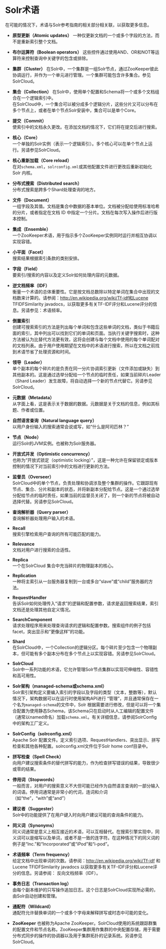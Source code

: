# Solr术语

在可能的情况下，术语与Solr参考指南的相关部分相关联，以获取更多信息。

- **原型更新（Atomic updates）**
一种仅更新文档的一个或多个字段的方法，而不是重新索引整个文档。

- **布尔运算符（Boolean operators）**
这些控件通过使用AND、OR和NOT等运算符来控制查询中关键字的包含或排除。  

- **集群（Cluster）**
在Solr中，一个集群是一组Solr节点，通过ZooKeeper彼此协调运行，并作为一个单元进行管理。一个集群可能包含许多集合。参见SolrCloud。
    
- **集合（Collection）**
在Solr中，使用单个配置和Schema将一个或多个文档组合在一个逻辑索引中。  
在SolrCloud中，一个集合可以被分成多个逻辑分片，这些分片又可以分布在多个节点上，或者在单个节点Solr安装中，集合可以是单个Core。

- **提交（Commit）**  
使索引中的文档永久更改。在添加文档的情况下，它们将在提交后进行搜索。  
    
- **核心（Core）**  
一个单独的Solr实例（表示一个逻辑索引）。多个核心可以在单个节点上运行。另请参见SolrCloud。  
    
- **核心重新加载（Core reload）**  
在对<code>schema.xml</code>，<code>solrconfig.xml</code>或其他配置文件进行更改后重新初始化 Solr 内核。  
    
- **分布式搜索（Distributed search）**  
分布式搜索是跨多个Shard处理查询的地方。  
    
- **文件（Document）**  
一组字段及其值。文档是集合中数据的基本单位。文档被分配给使用标准哈希的分片，或者指定在文档 ID 中指定一个分片。文档在每次写入操作后进行版本控制。  
    
- **集成（Ensemble）**  
一个ZooKeeper术语，用于指示多个ZooKeeper实例同时运行并相互协调以实现容错。  
    
- **小平面（Facet）**  
搜索结果根据索引条款的类别安排。  
    
- **字段（Field）**  
要索引/搜索的内容以及定义Solr如何处理内容的元数据。  
    
- **逆文档频率（IDF）**  
衡量一个术语的总体重要性。它是按文档总数除以特定单词在集合中出现的文档数来计算的。请参阅：http://en.wikipedia.org/wiki/Tf-idf和Lucene TFIDFSimilarity javadocs，以获取更多有关TF-IDF评分和Lucene评分的信息。另请参见：术语频率。  
    
- **倒置索引**  
创建可搜索索引的方法是列出每个单词和包含这些单词的文档，类似于书籍后面的索引，其中列出可以找到它们的单词和页面。当执行关键字搜索时，这种方法被认为比替代方法更有效，这将会创建与每个文档中使用的每个单词配对的文档列表。由于用户使用期望在文档中的术语进行搜索，所以在文档之前找到术语节省了处理资源和时间。  
    
- **领导（Leader）**  
单个副本的每个碎片的是负责在同一分片协调索引更新（文件添加或缺失）到其他副本的。这是通过选举分配给一个节点的临时责任，如果当前碎片Leader（Shard Leader）发生故障，将自动选择一个新的节点代替它。另请参见SolrCloud。  
    
- **元数据（Metadata）**  
从字面上看，这是表示关于数据的数据。元数据是关于文档的信息，例如其标题、作者或位置。  
    
- **自然语言查询（Natural language query）**  
以用户身份输入的搜索通常会说或写，如“什么是阿司匹林？”  
    
- **节点（Node）**  
运行Solr的JVM实例。也被称为Solr服务器。  
    
- **开放式并发（Optimistic concurrency）**  
也称为“开放式锁定（optimistic locking）”，这是一种允许在保留锁定或版本控制的情况下对当前索引中的文档进行更新的方法。  
    
- **监督员（Overseer）**  
SolrCloud中的单个节点，负责处理和协调涉及整个集群的操作。它跟踪现有节点、集合、分片和副本的状态，并将新副本分配给节点。这是一个通过选举分配给节点的临时责任，如果当前的监督员关闭了，则一个新的节点将被自动选择代替。另请参见SolrCloud。  
    
- **查询解析器（Query parser）**  
查询解析器处理用户输入的术语。  
    
- **Recall**  
搜索引擎检索用户查询的所有可能匹配的能力。  
    
- **Relevance**  
文档对用户进行搜索的合适性。  
    
- **Replica**  
一个在SolrCloud 集合中充当碎片的物理副本的核心。  
    
- **Replication**  
一种将主索引从一台服务器复制到一台或多台“slave”或“child”服务器的方法。  
    
- **RequestHandler**  
告诉Solr如何处理传入“请求”的逻辑和配置参数，请求是返回搜索结果，索引文档还是处理其他自定义情况。  
    
- **SearchComponent**  
请求处理程序用来处理查询请求的逻辑和配置参数。搜索组件的例子包括facet，突出显示和“更像这样”的功能。  
    
- **Shard**  
在SolrCloud中，一个Collection的逻辑分区。每个碎片至少包含一个物理副本，但可能有多个副本分布在多个节点上以实现容错。另请参见SolrCloud。  
    
- **SolrCloud**  
Solr中一系列功能的术语，它允许管理Solr节点集群以实现可伸缩性、容错性和高可用性。  
    
- **Solr架构（managed-schema或schema.xml）**  
Solr索引架构定义要编入索引的字段以及字段的类型（文本，整数等），默认情况下，架构数据可以在运行时使用架构API进行 “管理”，并且通常保存在一个名为<code>managed-schema</code>的文件中，Solr 根据需要进行修改，但是可以将一个集合配置为使用静态Schema，该Schema只在启动时从人工编辑的配置文件（通常以named命名）加载<code>schema.xml</code>。有关详细信息，请参阅SolrConfig中的架构工厂定义。  
    
- **SolrConfig（solrconfig.xml）**  
Apache Solr 配置文件。定义索引选项、RequestHandlers、突出显示、拼写检查和其他各种配置。solrconfig.xml文件位于Solr home conf目录中。  
    
- **拼写检查（Spell Check）**  
向用户建议搜索条件的替代拼写的能力，作为检查拼写错误的结果，导致很少或零的结果。  
    
- **停用词（Stopwords）**  
一般而言，对用户的搜索意义不大但可能已经作为自然语言查询的一部分输入的词语。停用词通常是非常小的代词，连词和介词（如“the”，“with”或“and”）  
    
- **建议者（Suggester）**  
Solr中的功能提供了在用户键入时向用户建议可能的查询条件的能力。  
    
- **同义词（Synonyms）**  
同义词通常是意义上相互接近的术语，可以互相替代。在搜索引擎实现中，同义词可以是缩写以及单词，或者不是一致的连字符。在这种情况下的同义词的例子是“Inc.”和“Incorporated”或“iPod”和“i-pod”。  
    
- **术语频率（Term frequency）**  
给定文档中出现单词的次数。请参阅：http://en.wikipedia.org/wiki/Tf-idf 和 Lucene TFIDFSimilarity javadocs 以获取更多有关TF-IDF评分和Lucene评分的信息。另请参阅： 反向文档频率（IDF）。  

- **事务日志（Transaction log）**  
由每个副本维护的只写操作追加日志。这个日志是SolrCloud实现所必需的，由Solr自动创建和管理。  

- **通配符（Wildcard）**  
通配符允许替换单词的一个或多个字母来解释拼写或时态中可能的变化。  

- **ZooKeeper**
也被称为Apache ZooKeeper。SolrCloud使用的系统跟踪群集的配置文件和节点名称。ZooKeeper集群用作集群的中央配置存储，用于需要分布式同步的操作的协调器以及用于集群拓扑的记录系统。另请参见SolrCloud。  

